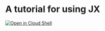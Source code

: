 # A tutorial for using JX

[![Open in Cloud Shell](http://gstatic.com/cloudssh/images/open-btn.svg)](https://console.cloud.google.com/cloudshell/open?git_repo=https%3A%2F%2Fgithub.com%2Fjenkins-x%2Fjx-tutorial&page=shell&print=install-guide.txt)
